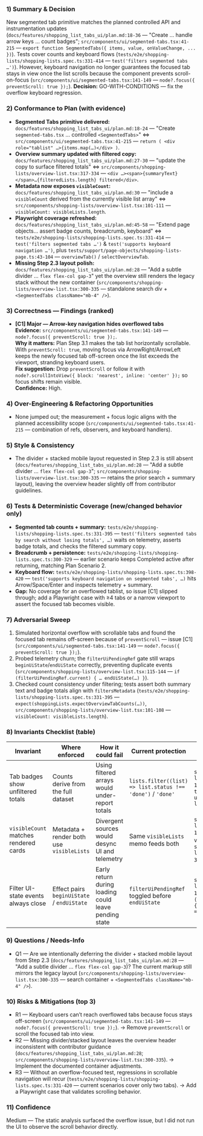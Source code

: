 ### 1) Summary & Decision
New segmented tab primitive matches the planned controlled API and instrumentation updates (`docs/features/shopping_list_tabs_ui/plan.md:18-36` — "Create … handle arrow keys … count badges"; `src/components/ui/segmented-tabs.tsx:41-215` — `export function SegmentedTabs({ items, value, onValueChange, ... })`). Tests cover counts and keyboard flows (`tests/e2e/shopping-lists/shopping-lists.spec.ts:331-414` — `test('filters segmented tabs …')`). However, keyboard navigation no longer guarantees the focused tab stays in view once the list scrolls because the component prevents scroll-on-focus (`src/components/ui/segmented-tabs.tsx:141-149` — `node?.focus({ preventScroll: true });`). **Decision:** GO-WITH-CONDITIONS — fix the overflow keyboard regression.

### 2) Conformance to Plan (with evidence)
- **Segmented Tabs primitive delivered:** `docs/features/shopping_list_tabs_ui/plan.md:18-24` — "Create `segmented-tabs.tsx` … controlled `<SegmentedTabs>`" ⇔ `src/components/ui/segmented-tabs.tsx:41-215` — `return ( <div role="tablist" …>{items.map(…)</div> )`.
- **Overview summary updated with filtered copy:** `docs/features/shopping_list_tabs_ui/plan.md:27-30` — "update the copy to surface filtered totals" ⇔ `src/components/shopping-lists/overview-list.tsx:317-334` — `<div …><span>{summaryText}</span>…{filteredLists.length} filtered</div>`.
- **Metadata now exposes `visibleCount`:** `docs/features/shopping_list_tabs_ui/plan.md:30` — "include a `visibleCount` derived from the currently visible list array" ⇔ `src/components/shopping-lists/overview-list.tsx:101-111` — `visibleCount: visibleLists.length`.
- **Playwright coverage refreshed:** `docs/features/shopping_list_tabs_ui/plan.md:45-58` — "Extend page objects… assert badge counts, breadcrumb, keyboard" ⇔ `tests/e2e/shopping-lists/shopping-lists.spec.ts:331-414` — `test('filters segmented tabs …')` & `test('supports keyboard navigation …')`, plus `tests/support/page-objects/shopping-lists-page.ts:43-104` — `overviewTab()` / `selectOverviewTab`.
- **Missing Step 2.3 layout polish:** `docs/features/shopping_list_tabs_ui/plan.md:28` — "Add a subtle divider … `flex flex-col gap-3`" yet the overview still renders the legacy stack without the new container (`src/components/shopping-lists/overview-list.tsx:300-335` — standalone search div + `<SegmentedTabs className="mb-4" />`).

### 3) Correctness — Findings (ranked)
- **[C1] Major — Arrow-key navigation hides overflowed tabs**  
  **Evidence:** `src/components/ui/segmented-tabs.tsx:141-149` — `node?.focus({ preventScroll: true });`.  
  **Why it matters:** Plan Step 3.1 makes the tab list horizontally scrollable. With `preventScroll: true`, moving focus via ArrowRight/ArrowLeft keeps the newly focused tab off-screen once the list exceeds the viewport, stranding keyboard users.  
  **Fix suggestion:** Drop `preventScroll` or follow it with `node?.scrollIntoView({ block: 'nearest', inline: 'center' });` so focus shifts remain visible.  
  **Confidence:** High.

### 4) Over-Engineering & Refactoring Opportunities
- None jumped out; the measurement + focus logic aligns with the planned accessibility scope (`src/components/ui/segmented-tabs.tsx:41-215` — combination of refs, observers, and keyboard handlers).

### 5) Style & Consistency
- The divider + stacked mobile layout requested in Step 2.3 is still absent (`docs/features/shopping_list_tabs_ui/plan.md:28` — "Add a subtle divider … `flex flex-col gap-3`"; `src/components/shopping-lists/overview-list.tsx:300-335` — retains the prior search + summary layout), leaving the overview header slightly off from contributor guidelines.

### 6) Tests & Deterministic Coverage (new/changed behavior only)
- **Segmented tab counts + summary:** `tests/e2e/shopping-lists/shopping-lists.spec.ts:331-395` — `test('filters segmented tabs by search without losing totals', …)` waits on telemetry, asserts badge totals, and checks the filtered summary copy.
- **Breadcrumb + persistence:** `tests/e2e/shopping-lists/shopping-lists.spec.ts:300-329` — earlier scenario keeps Completed active after returning, matching Plan Scenario 2.
- **Keyboard flow:** `tests/e2e/shopping-lists/shopping-lists.spec.ts:398-420` — `test('supports keyboard navigation on segmented tabs', …)` hits Arrow/Space/Enter and inspects telemetry + summary.
- **Gap:** No coverage for an overflowed tablist, so issue [C1] slipped through; add a Playwright case with ≥4 tabs or a narrow viewport to assert the focused tab becomes visible.

### 7) Adversarial Sweep
1. Simulated horizontal overflow with scrollable tabs and found the focused tab remains off-screen because of `preventScroll` — issue [C1] (`src/components/ui/segmented-tabs.tsx:141-149` — `node?.focus({ preventScroll: true });`).
2. Probed telemetry churn; the `filterUiPendingRef` gate still wraps `beginUiState`/`endUiState` correctly, preventing duplicate events (`src/components/shopping-lists/overview-list.tsx:115-144` — `if (filterUiPendingRef.current) { … endUiState(…) }`).
3. Checked count consistency under filtering; tests assert both summary text and badge totals align with `filtersMetadata` (`tests/e2e/shopping-lists/shopping-lists.spec.ts:331-395` — `expect(shoppingLists.expectOverviewTabCounts(…))`, `src/components/shopping-lists/overview-list.tsx:101-108` — `visibleCount: visibleLists.length`).

### 8) Invariants Checklist (table)
| Invariant | Where enforced | How it could fail | Current protection | Evidence (file:lines) |
|---|---|---|---|---|
| Tab badges show unfiltered totals | Counts derive from the full dataset | Using filtered arrays would under-report totals | `lists.filter((list) => list.status !== 'done')` / `'done'` | `src/components/shopping-lists/overview-list.tsx:90-100` — `const totalActiveCount = useMemo(() => lists.filter(…).length, …)` |
| `visibleCount` matches rendered cards | Metadata + render both use `visibleLists` | Divergent sources would desync UI and telemetry | Same `visibleLists` memo feeds both | `src/components/shopping-lists/overview-list.tsx:101-108` — `visibleCount: visibleLists.length`; `src/components/shopping-lists/overview-list.tsx:358-366` — `{visibleLists.map(…)}` |
| Filter UI-state events always close | Effect pairs `beginUiState` / `endUiState` | Early return during loading could leave pending state | `filterUiPendingRef` toggled before `endUiState` | `src/components/shopping-lists/overview-list.tsx:115-144` — `if (filterUiPendingRef.current) { filterUiPendingRef.current = false; endUiState(…) }` |

### 9) Questions / Needs-Info
- Q1 — Are we intentionally deferring the divider + stacked mobile layout from Step 2.3 (`docs/features/shopping_list_tabs_ui/plan.md:28` — "Add a subtle divider … `flex flex-col gap-3`)? The current markup still mirrors the legacy layout (`src/components/shopping-lists/overview-list.tsx:300-335` — search container + `<SegmentedTabs className="mb-4" />`).

### 10) Risks & Mitigations (top 3)
- R1 — Keyboard users can’t reach overflowed tabs because focus stays off-screen (`src/components/ui/segmented-tabs.tsx:141-149` — `node?.focus({ preventScroll: true });`). → Remove `preventScroll` or scroll the focused tab into view.
- R2 — Missing divider/stacked layout leaves the overview header inconsistent with contributor guidance (`docs/features/shopping_list_tabs_ui/plan.md:28`; `src/components/shopping-lists/overview-list.tsx:300-335`). → Implement the documented container adjustments.
- R3 — Without an overflow-focused test, regressions in scrollable navigation will recur (`tests/e2e/shopping-lists/shopping-lists.spec.ts:331-420` — current scenarios cover only two tabs). → Add a Playwright case that validates scrolling behavior.

### 11) Confidence
Medium — The static analysis surfaced the overflow issue, but I did not run the UI to observe the scroll behavior directly.
